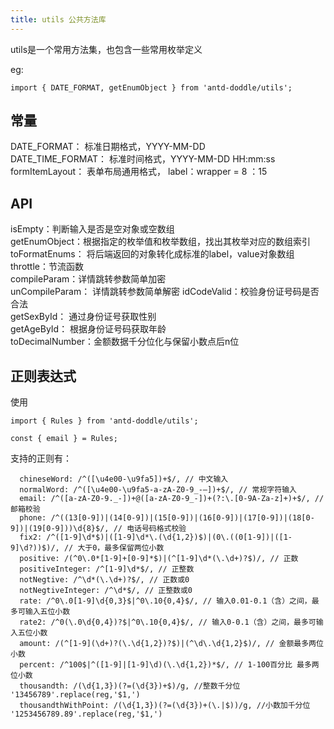 ```yaml
---
title: utils 公共方法库
---
```


utils是一个常用方法集，也包含一些常用枚举定义   

eg:
``` 
import { DATE_FORMAT, getEnumObject } from 'antd-doddle/utils';
```  

## 常量
DATE_FORMAT： 标准日期格式，YYYY-MM-DD  
DATE_TIME_FORMAT： 标准时间格式，YYYY-MM-DD HH:mm:ss  
formItemLayout： 表单布局通用格式， label：wrapper = 8 ：15  

## API
isEmpty：判断输入是否是空对象或空数组  
getEnumObject：根据指定的枚举值和枚举数组，找出其枚举对应的数组索引  
toFormatEnums： 将后端返回的对象转化成标准的label，value对象数组  
throttle：节流函数  
compileParam：详情跳转参数简单加密  
unCompileParam： 详情跳转参数简单解密 
idCodeValid：校验身份证号码是否合法  
getSexById： 通过身份证号获取性别  
getAgeById： 根据身份证号码获取年龄  
toDecimalNumber：金额数据千分位化与保留小数点后n位  

## 正则表达式
使用  
``` 
import { Rules } from 'antd-doddle/utils';

const { email } = Rules;
```    

支持的正则有：
```
  chineseWord: /^([\u4e00-\u9fa5])+$/, // 中文输入
  normalWord: /^([\u4e00-\u9fa5-a-zA-Z0-9_-—])+$/, // 常规字符输入
  email: /^([a-zA-Z0-9._-])+@([a-zA-Z0-9_-])+(?:\.[0-9A-Za-z]+)+$/, // 邮箱校验
  phone: /^((13[0-9])|(14[0-9])|(15[0-9])|(16[0-9])|(17[0-9])|(18[0-9])|(19[0-9]))\d{8}$/, // 电话号码格式校验
  fix2: /^([1-9]\d*$)|([1-9]\d*\.(\d{1,2})$)|(0\.((0[1-9])|([1-9]\d?))$)/, // 大于0，最多保留两位小数
  positive: /(^0\.0*[1-9]+[0-9]*$)|(^[1-9]\d*(\.\d+)?$)/, // 正数
  positiveInteger: /^[1-9]\d*$/, // 正整数
  notNegtive: /^\d*(\.\d+)?$/, // 正数或0
  notNegtiveInteger: /^\d*$/, // 正整数或0
  rate: /^0\.0[1-9]\d{0,3}$|^0\.10{0,4}$/, // 输入0.01-0.1（含）之间，最多可输入五位小数
  rate2: /^0(\.0\d{0,4})?$|^0\.10{0,4}$/, // 输入0-0.1（含）之间，最多可输入五位小数
  amount: /(^[1-9](\d+)?(\.\d{1,2})?$)|(^\d\.\d{1,2}$)/, // 金额最多两位小数
  percent: /^100$|^([1-9]|[1-9]\d)(\.\d{1,2})*$/, // 1-100百分比 最多两位小数
  thousandth: /(\d{1,3})(?=(\d{3})+$)/g, //整数千分位 '13456789'.replace(reg,'$1,')
  thousandthWithPoint: /(\d{1,3})(?=(\d{3})+(\.|$))/g, //小数加千分位  '1253456789.89'.replace(reg,'$1,')
```